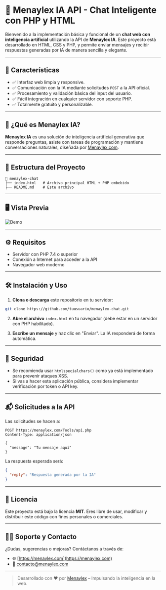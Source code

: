 
# 💬 Menaylex IA API - Chat Inteligente con PHP y HTML

Bienvenido a la implementación básica y funcional de un **chat web con inteligencia artificial** utilizando la API de **Menaylex IA**. Este proyecto está desarrollado en HTML, CSS y PHP, y permite enviar mensajes y recibir respuestas generadas por IA de manera sencilla y elegante.

---

## 🚀 Características

- ✅ Interfaz web limpia y responsive.
- ✅ Comunicación con la IA mediante solicitudes `POST` a la API oficial.
- ✅ Procesamiento y validación básica del input del usuario.
- ✅ Fácil integración en cualquier servidor con soporte PHP.
- ✅ Totalmente gratuito y personalizable.

---

## 🧠 ¿Qué es Menaylex IA?

**Menaylex IA** es una solución de inteligencia artificial generativa que responde preguntas, asiste con tareas de programación y mantiene conversaciones naturales, diseñada por [Menaylex.com](https://menaylex.com).

---

## 📁 Estructura del Proyecto

```
📁 menaylex-chat
├── index.html   # Archivo principal HTML + PHP embebido
├── README.md    # Este archivo
```

---

## 🖥️ Vista Previa

![Demo](https://menaylex.com/assets/demo-chat-menaylex.png) <!-- Opcional si tienes una imagen de demo -->

---

## ⚙️ Requisitos

- Servidor con PHP 7.4 o superior
- Conexión a Internet para acceder a la API
- Navegador web moderno

---

## 🛠️ Instalación y Uso

1. **Clona o descarga** este repositorio en tu servidor:

```bash
git clone https://github.com/tuusuario/menaylex-chat.git
```

2. **Abre el archivo** `index.html` en tu navegador (debe estar en un servidor con PHP habilitado).

3. **Escribe un mensaje** y haz clic en "Enviar". La IA responderá de forma automática.

---

## 🔐 Seguridad

- Se recomienda usar `htmlspecialchars()` como ya está implementado para prevenir ataques XSS.
- Si vas a hacer esta aplicación pública, considera implementar verificación por token o API key.

---

## 📬 Solicitudes a la API

Las solicitudes se hacen a:

```
POST https://menaylex.com/Tools/api.php
Content-Type: application/json

{
  "message": "Tu mensaje aquí"
}
```

La respuesta esperada será:

```json
{
  "reply": "Respuesta generada por la IA"
}
```

---

## 📄 Licencia

Este proyecto está bajo la licencia **MIT**. Eres libre de usar, modificar y distribuir este código con fines personales o comerciales.

---

## 🙋‍♂️ Soporte y Contacto

¿Dudas, sugerencias o mejoras? Contáctanos a través de:

- 🌐 [https://menaylex.com](https://menaylex.com)
- 📧 contacto@menaylex.com

---

> Desarrollado con ❤️ por [Menaylex](https://menaylex.com) – Impulsando la inteligencia en la web.
